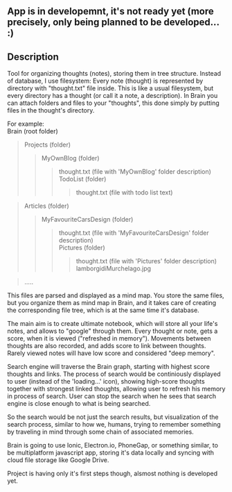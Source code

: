 App is in developemnt, it's not ready yet (more precisely, only being planned to be developed... :)
-----------

Description
-----------
Tool for organizing thoughts (notes), storing them in tree structure.
Instead of database, I use filesystem:
Every note (thought) is represented by directory with "thought.txt" file inside. This is like a usual filesystem, but every directory has a thought (or call it a note, a description). In Brain you can attach folders and files to your "thoughts", this done simply by putting files in the thought's directory.

For example:  
Brain (root folder)
>Projects (folder)  
>>MyOwnBlog (folder)  
>>>thought.txt (file with 'MyOwnBlog' folder description)  
>>>TodoList (folder)  
>>>>thought.txt (file with todo list text)  

>Articles (folder)  
>>MyFavouriteCarsDesign (folder)  
>>>thought.txt (file with 'MyFavouriteCarsDesign' folder description)  
>>>Pictures (folder)  
>>>>thought.txt (file with 'Pictures' folder description)  
>>>>lamborgidiMurchelago.jpg  
             
>.....  
  
  This files are parsed and displayed as a mind map. You store the same files, but you organize them as mind map in Brain, and it takes care of creating the corresponding file tree, which is at the same time it's database.

The main aim is to create ultimate notebook, which will store all your life's notes, and allows to "google" through them.
Every thought or note, gets a score, when it is viewed ("refreshed in memory"). Movements between thoughts are also recorded, and adds score to link between thoughts. Rarely viewed notes will have low score and considered "deep memory".

Search engine will traverse the Brain graph, starting with highest score thoughts and links. The process of search would be continiously displayed to user (instead of the 'loading...' icon), showing high-score thoughts together with strongest linked thoughts, allowing user to refresh his memory in process of search. User can stop the search when he sees that search engine is close enough to what is being searched.

So the search would be not just the search results, but visualization of the search process, similar to how we, humans, trying to remember something by traveling in mind through some chain of associated memories.

Brain is going to use Ionic, Electron.io, PhoneGap, or something similar, to be multiplatform javascript app, storing it's data locally and syncing with cloud file storage like Google Drive.

Project is having only it's first steps though, alsmost nothing is developed yet.
